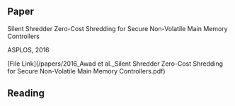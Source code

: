 ## Paper

Silent Shredder Zero-Cost Shredding for Secure Non-Volatile Main Memory Controllers

ASPLOS, 2016

[File Link](/papers/2016_Awad et al._Silent Shredder Zero-Cost Shredding for Secure Non-Volatile Main Memory Controllers.pdf)

## Reading

